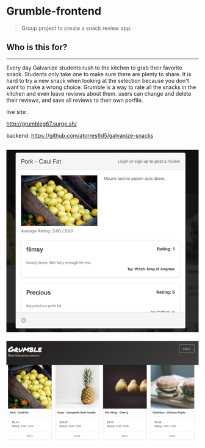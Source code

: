 # Grumble-frontend
>Group project to create a snack review app.

## Who is this for?
----
Every day Galvanize students rush to the kitchen to grab their favorite snack. Students only take one to make sure there are plenty to share. It is hard to try a new snack when looking at the selection because you don't want to make a wrong choice. Grumble is a way to rate all the snacks in the kitchen and even leave reviews about them. users can change and delete their reviews, and save all reviews to their own porfile.

live site:

http://grumbleg67.surge.sh/

backend:
https://github.com/atorres6d5/galvanize-snacks

![](./popup.png)
----
![](./dash.png)
